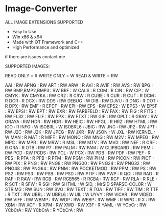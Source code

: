 # Image-Converter

ALL IMAGE EXTENSIONS SUPPORTED

- Easy to Use
- Win x86 & x64
- Made with QT Framework and C++
- High Performance and optimized



if there are issues contact me



SUPPORTED IMAGES:

READ ONLY = R
WRITE ONLY = W
READ & WRITE = RW



AAI : RW                   APNG : RW                 ART : RW                  ARW : R                   AVI : R                   AVIF : RW
AVS : RW                   BPG : RW                  BMP,BMP2,BMP3 : RW        BRF : W                   CALS : R                  CGM : R
CIN : RW                   CIP : W                   CMYK : RW                 CMYKA : RW                CR2 : R                   CRW : R
CUBE : R                   CUR : R                   CUT : R                   DCM : R                   DCR : R                   DCX : RW
DDS : RW                   DEBUG : W                 DIB : RW                  DJVU : R                  DNG : R                   DOT : R
DPX : RW                   EMF : R                   EPDF : RW                 EPI : RW                  EPS : RW                  EPS2 : W
EPS3 : W                   EPSF : RW                 EPSI : RW                 EPT : RW                  EXR : RW                  FARBFELD : RW
FAX : RW                   FIG : R                   FITS : RW                 FL32 : RW                 FLIF : RW                 FPX : RW
FTXT : RW                  GIF : RW                  GPLT : R                  GRAY : RW                 GRAYA : RW                HDR : RW
HDR : RW                   HEIC : RW                 HPGL : R                  HRZ : RW                  HTML : RW                 ICO : R
INFO : W                   ISOBRL : W                ISOBRL6 :                 JBIG : RW                 JNG : RW                  JP2 : RW
JPT : RW                   J2C : RW                  J2K : RW                  JPEG : RW                 JXR : RW                  JSON : W
JXL : RW                   KERNEL : W                MAN : R                   MAT : R                   MIFF : RW                 MONO : RW
MNG : RW                   M2V : RW                  MPEG : RW                 MPC : RW                  MPR : RW                  MRW : R
MSL : RW                   MTV : RW                  MVG : RW                  NEF : R                   ORF : R                   ORA : R
OTB : RW                   P7 : RW                   PALM : RW                 PAM : W                   CLIPBOARD : RW            PBM : RW
PCD : RW                   PCDS : RW                 PCL : W                   PCX : RW                  PDB : RW                  PDF : RW
PEF : R                    PES : R                   PFA : R                   PFB : R                   PFM : RW                  PGM : RW
PHM : RW                   PICON : RW                PICT : RW                 PIX : R                   PNG : RW                  PNG8 : RW
PNG00 : RW                 PNG24 : RW                PNG32 : RW                PNG48 : RW                PNG64 : RW                PNM : RW
POCKETMOD : RW             PPM : RW                  PS : RW                   PS2 : RW                  PS3 : RW                  PSB : RW
PSD : RW                   PTIF : RW                 PWP : R                   QOI : RW                  RAD : R                   RAF : R
RAW : RW                   RGB : RW                  RGB565 : R                RGBA : RW                 RGF : RW                  RLA : R
RLE : R                    SCT : R                   SFW : R                   SGI : RW                  SHTML : W                 SID, : MrSID
SPARSE-COLOR : W           STRIMG : RW               SUN : RW                  SVG : RW                  TEXT : R                  TGA : RW
TIFF : RW                  TIM : R                   TTF : R                   TXT : RW                  UBRL : W                  UBRL6 : W
UIL : W                    UYVY : RW                 VICAR : RW                VIDEO : RW                VIFF : RW                 WBMP : RW
WDP : RW                   WEBP : RW                 WMF : R                   WPG : R                   X : RW                    XBM : RW
XCF : R                    XPM : RW                  XWD : RW                  X3F : R                   YAML : W                  YCbCr : RW
YCbCrA : RW                YCbCrA : R                YCbCrA : RW                   



